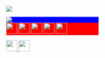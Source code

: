 <p>
  <img src="https://lh3.googleusercontent.com/u/0/drive-viewer/AAOQEOQ_NIJ7WGFk5xdvRznHMJQo4jqwdXLI7gNQhcoao14PAtPJTWTir79YwfxyPkYcTXi-E6W2iFwx8Nu_ny9k3hZZCvCViQ=w1323-h939">
</p>
<p>
  <td>
    <div style="display: flex; flex-direction: column;">
      <div style="background-color: blue; width: 50%;">
        <img src="https://github-readme-stats.vercel.app/api?username=BrayamBarros&show_icons=true&theme=dark">
      </div>
      <div style="background-color: red; width: 50%;">
        <img src="https://img.shields.io/badge/c++-%2300599C.svg?style=for-the-badge&logo=c%2B%2B&logoColor=white" style="margin-bottom: 4px;" height="30px">
        <img src="https://img.shields.io/badge/php-%23777BB4.svg?style=for-the-badge&logo=php&logoColor=white" style="margin-bottom: 4px;" height="30px">
        <img src="https://img.shields.io/badge/html5-%23E34F26.svg?style=for-the-badge&logo=html5&logoColor=white" style="margin-bottom: 4px;" height="30px">
        <img src="https://img.shields.io/badge/css3-%231572B6.svg?style=for-the-badge&logo=css3&logoColor=white" style="margin-bottom: 4px;" height="30px">
        <img src="https://img.shields.io/badge/Batch-black?style=for-the-badge&logo=shell&logoColor=white" style="margin-bottom: 4px;" height="30px">
      </div>
    </div>
  </td>
<p/>

<p>
  <a href="https://linkedin.com/in/brayambarros">
    <img src="https://img.shields.io/badge/linkedin-%230077B5.svg?style=for-the-badge&logo=linkedin&logoColor=white" style="margin-bottom: 4px;" height="30px" target="_blank">
  </a>
  <a href="https://www.linktr.ee/brayambarros">
    <img src="https://img.shields.io/badge/-Portfólio-white?style=for-the-badge&&logo=linktree&logoColor=black" style="margin-bottom: 4px;" height="30px" target="_blank">
  </a>
</p>
